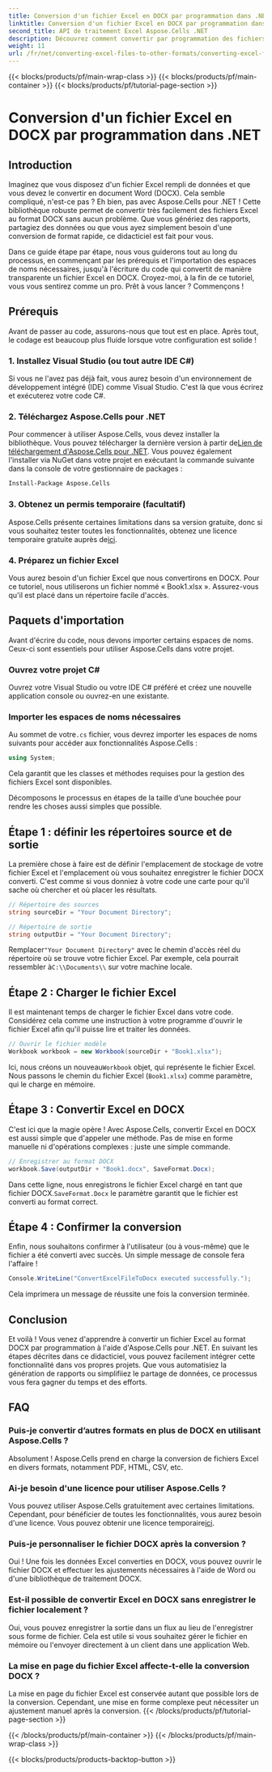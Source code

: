 ```yaml
---
title: Conversion d'un fichier Excel en DOCX par programmation dans .NET
linktitle: Conversion d'un fichier Excel en DOCX par programmation dans .NET
second_title: API de traitement Excel Aspose.Cells .NET
description: Découvrez comment convertir par programmation des fichiers Excel en DOCX à l'aide d'Aspose.Cells pour .NET dans ce guide étape par étape. Idéal pour la génération de rapports et le partage de données.
weight: 11
url: /fr/net/converting-excel-files-to-other-formats/converting-excel-file-to-docx/
---
```


{{< blocks/products/pf/main-wrap-class >}}
{{< blocks/products/pf/main-container >}}
{{< blocks/products/pf/tutorial-page-section >}}

# Conversion d'un fichier Excel en DOCX par programmation dans .NET

## Introduction

Imaginez que vous disposez d'un fichier Excel rempli de données et que vous devez le convertir en document Word (DOCX). Cela semble compliqué, n'est-ce pas ? Eh bien, pas avec Aspose.Cells pour .NET ! Cette bibliothèque robuste permet de convertir très facilement des fichiers Excel au format DOCX sans aucun problème. Que vous génériez des rapports, partagiez des données ou que vous ayez simplement besoin d'une conversion de format rapide, ce didacticiel est fait pour vous.

Dans ce guide étape par étape, nous vous guiderons tout au long du processus, en commençant par les prérequis et l'importation des espaces de noms nécessaires, jusqu'à l'écriture du code qui convertit de manière transparente un fichier Excel en DOCX. Croyez-moi, à la fin de ce tutoriel, vous vous sentirez comme un pro. Prêt à vous lancer ? Commençons !

## Prérequis

Avant de passer au code, assurons-nous que tout est en place. Après tout, le codage est beaucoup plus fluide lorsque votre configuration est solide !

### 1. Installez Visual Studio (ou tout autre IDE C#)
Si vous ne l'avez pas déjà fait, vous aurez besoin d'un environnement de développement intégré (IDE) comme Visual Studio. C'est là que vous écrirez et exécuterez votre code C#.

### 2. Téléchargez Aspose.Cells pour .NET
 Pour commencer à utiliser Aspose.Cells, vous devez installer la bibliothèque. Vous pouvez télécharger la dernière version à partir de[Lien de téléchargement d'Aspose.Cells pour .NET](https://releases.aspose.com/cells/net/). Vous pouvez également l'installer via NuGet dans votre projet en exécutant la commande suivante dans la console de votre gestionnaire de packages :

```bash
Install-Package Aspose.Cells
```

### 3. Obtenez un permis temporaire (facultatif)
 Aspose.Cells présente certaines limitations dans sa version gratuite, donc si vous souhaitez tester toutes les fonctionnalités, obtenez une licence temporaire gratuite auprès de[ici](https://purchase.aspose.com/temporary-license/).

### 4. Préparez un fichier Excel
Vous aurez besoin d'un fichier Excel que nous convertirons en DOCX. Pour ce tutoriel, nous utiliserons un fichier nommé « Book1.xlsx ». Assurez-vous qu'il est placé dans un répertoire facile d'accès.

## Paquets d'importation

Avant d'écrire du code, nous devons importer certains espaces de noms. Ceux-ci sont essentiels pour utiliser Aspose.Cells dans votre projet.

### Ouvrez votre projet C#
Ouvrez votre Visual Studio ou votre IDE C# préféré et créez une nouvelle application console ou ouvrez-en une existante.

### Importer les espaces de noms nécessaires
 Au sommet de votre`.cs` fichier, vous devrez importer les espaces de noms suivants pour accéder aux fonctionnalités Aspose.Cells :

```csharp
using System;
```

Cela garantit que les classes et méthodes requises pour la gestion des fichiers Excel sont disponibles.

Décomposons le processus en étapes de la taille d’une bouchée pour rendre les choses aussi simples que possible.

## Étape 1 : définir les répertoires source et de sortie

La première chose à faire est de définir l'emplacement de stockage de votre fichier Excel et l'emplacement où vous souhaitez enregistrer le fichier DOCX converti. C'est comme si vous donniez à votre code une carte pour qu'il sache où chercher et où placer les résultats.

```csharp
// Répertoire des sources
string sourceDir = "Your Document Directory";

// Répertoire de sortie
string outputDir = "Your Document Directory";
```

 Remplacer`"Your Document Directory"` avec le chemin d'accès réel du répertoire où se trouve votre fichier Excel. Par exemple, cela pourrait ressembler à`C:\\Documents\\` sur votre machine locale.

## Étape 2 : Charger le fichier Excel

Il est maintenant temps de charger le fichier Excel dans votre code. Considérez cela comme une instruction à votre programme d'ouvrir le fichier Excel afin qu'il puisse lire et traiter les données.

```csharp
// Ouvrir le fichier modèle
Workbook workbook = new Workbook(sourceDir + "Book1.xlsx");
```

 Ici, nous créons un nouveau`Workbook` objet, qui représente le fichier Excel. Nous passons le chemin du fichier Excel (`Book1.xlsx`) comme paramètre, qui le charge en mémoire.

## Étape 3 : Convertir Excel en DOCX

C'est ici que la magie opère ! Avec Aspose.Cells, convertir Excel en DOCX est aussi simple que d'appeler une méthode. Pas de mise en forme manuelle ni d'opérations complexes : juste une simple commande.

```csharp
// Enregistrer au format DOCX
workbook.Save(outputDir + "Book1.docx", SaveFormat.Docx);
```

Dans cette ligne, nous enregistrons le fichier Excel chargé en tant que fichier DOCX.`SaveFormat.Docx` le paramètre garantit que le fichier est converti au format correct.

## Étape 4 : Confirmer la conversion

Enfin, nous souhaitons confirmer à l'utilisateur (ou à vous-même) que le fichier a été converti avec succès. Un simple message de console fera l'affaire !

```csharp
Console.WriteLine("ConvertExcelFileToDocx executed successfully.");
```

Cela imprimera un message de réussite une fois la conversion terminée.

## Conclusion

Et voilà ! Vous venez d'apprendre à convertir un fichier Excel au format DOCX par programmation à l'aide d'Aspose.Cells pour .NET. En suivant les étapes décrites dans ce didacticiel, vous pouvez facilement intégrer cette fonctionnalité dans vos propres projets. Que vous automatisiez la génération de rapports ou simplifiiez le partage de données, ce processus vous fera gagner du temps et des efforts.

## FAQ

### Puis-je convertir d’autres formats en plus de DOCX en utilisant Aspose.Cells ?
Absolument ! Aspose.Cells prend en charge la conversion de fichiers Excel en divers formats, notamment PDF, HTML, CSV, etc.

### Ai-je besoin d'une licence pour utiliser Aspose.Cells ?
Vous pouvez utiliser Aspose.Cells gratuitement avec certaines limitations. Cependant, pour bénéficier de toutes les fonctionnalités, vous aurez besoin d'une licence. Vous pouvez obtenir une licence temporaire[ici](https://purchase.aspose.com/temporary-license/).

### Puis-je personnaliser le fichier DOCX après la conversion ?
Oui ! Une fois les données Excel converties en DOCX, vous pouvez ouvrir le fichier DOCX et effectuer les ajustements nécessaires à l'aide de Word ou d'une bibliothèque de traitement DOCX.

### Est-il possible de convertir Excel en DOCX sans enregistrer le fichier localement ?
Oui, vous pouvez enregistrer la sortie dans un flux au lieu de l'enregistrer sous forme de fichier. Cela est utile si vous souhaitez gérer le fichier en mémoire ou l'envoyer directement à un client dans une application Web.

### La mise en page du fichier Excel affecte-t-elle la conversion DOCX ?
La mise en page du fichier Excel est conservée autant que possible lors de la conversion. Cependant, une mise en forme complexe peut nécessiter un ajustement manuel après la conversion.
{{< /blocks/products/pf/tutorial-page-section >}}

{{< /blocks/products/pf/main-container >}}
{{< /blocks/products/pf/main-wrap-class >}}

{{< blocks/products/products-backtop-button >}}
